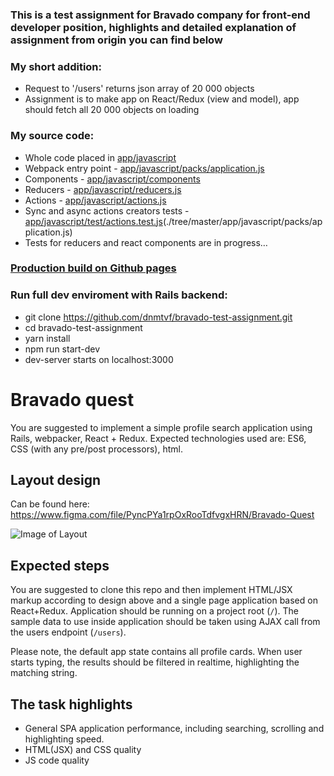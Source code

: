 ### This is a test assignment for Bravado company for front-end developer position, highlights and detailed explanation of assignment from origin you can find below

### My short addition:
* Request to '/users' returns json array of 20 000 objects
* Assignment is to make app on React/Redux (view and model), app should fetch all 20 000 objects on loading

### My source code:
* Whole code placed in [app/javascript](./app/javascript)
* Webpack entry point - [app/javascript/packs/application.js](./app/javascript/packs/application.js)
* Components - [app/javascript/components](./app/javascript/components)
* Reducers - [app/javascript/reducers.js](./app/javascript/reducers.js)
* Actions - [app/javascript/actions.js](./app/javascript/actions.js)
* Sync and async actions creators tests - [app/javascript/test/actions.test.js](./app/javascript/test/actions.test.js)(./tree/master/app/javascript/packs/application.js)
* Tests for reducers and react components are in progress…

### [Production build on Github pages](https://dnmtvf.github.io/assignments/bravado)

### Run full dev enviroment with Rails backend:
* git clone https://github.com/dnmtvf/bravado-test-assignment.git
* cd  bravado-test-assignment
* yarn install
* npm run start-dev
* dev-server starts on localhost:3000

# Bravado quest

You are suggested to implement a simple profile search application using Rails, webpacker, React + Redux. Expected technologies used are: ES6, CSS (with any pre/post processors), html.

## Layout design

Can be found here: https://www.figma.com/file/PyncPYa1rpOxRooTdfvgxHRN/Bravado-Quest

![Image of Layout](https://s3.amazonaws.com/bravado-images-production/Desktop.png)

## Expected steps

You are suggested to clone this repo and then implement HTML/JSX markup according to design above and a single page application based on React+Redux. Application should be running on a project root (`/`). The sample data to use inside application should be taken using AJAX call from the users endpoint (`/users`).

Please note, the default app state contains all profile cards. When user starts typing, the results should be filtered in realtime, highlighting the matching string.

## The task highlights

* General SPA application performance, including searching, scrolling and highlighting speed.
* HTML(JSX) and CSS quality
* JS code quality

